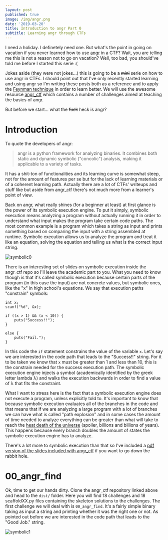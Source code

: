```yaml
---
layout: post
published: true
image: /img/angr.png
date: '2019-03-20'
title: Introduction to angr Part 0
subtitle: Learning angr through CTFs
---
```

I need a holiday. I definetely need one. But what's the point in going on vacation if you never learned how to use [angr](https://angr.io/) in a CTF? Wait, you are telling me this is not a reason not to go on vacation? Well, too bad, you should've told me before I started this serie :(

Jokes aside (they were not jokes...) this is going to be a ~~mini~~ serie on how to use angr in CTFs. I should point out that I've only recently started learning and using angr so I'm writing these posts both as a reference and to apply the [Feynman technique](https://fs.blog/2012/04/feynman-technique/) in order to learn better. We will use the awesome resource [angr_ctf](https://github.com/jakespringer/angr_ctf) which contains a number of challenges aimed at teaching the basics of angr.

But before we start... what the ~~fuck~~ heck is angr?

# Introduction

To quote the developers of angr:

> angr is a python framework for analyzing binaries. 
> It combines both static and dynamic symbolic ("concolic") analysis, making it applicable to a variety of tasks.

It has a shit-ton of functionalities and its learning curve is somewhat steep, not for the amount of features per se but for the lack of learning materials or of a coherent learning path. Actually there are a lot of CTFs' writeups and stuff like but aside from angr_ctf there's not much more from a learner's point of view.

Back on angr, what really shines (for a beginner at least) at first glance is the power of its symbolic execution engine. To put it simply, symbolic execution means analyzing a program without actually running it in order to understand what input makes the program take certain code paths. The most common example is a program which takes a string as input and prints something based on comparing the input with a string assembled at runtime. Symbolic execution allows us to analyze the program and treat it like an equation, solving the equation and telling us what is the correct input string.

![symbolic0]({{site.baseurl}}/img/symbolicexec0.JPG)

There is an interesting set of slides on symbolic execution inside the angr_ctf repo so I'll leave the academic part to you. What you need to know though is that it's called symbolic execution because certain parts of the program (in this case the input) are not concrete values, but symbolic ones, like the "x" in high school's equations. We say that execution paths "constrain" symbols:

```
int x;
scanf("%d", &x);

if ((x > 1) && (x < 10)) {
	puts("Success!!");
} 

else {
	puts("Fail.");
}
```
In this code the `if` statement constrains the value of the variable `x`. Let's say we are interested in the code path that leads to the "Success!!" string. For it to be taken we know that `x` must be greater than 1 and less than 10, this is the constrain needed for the success execution path. The symbolic execution engine injects a symbol (academically identified by the greek letter lambda λ) and walks the execution backwards in order to find a value of λ that fits the constraint.

What I want to stress here is the fact that a symbolic execution engine does not execute a program, unless explicitly told to. It's important to know that because symbolic execution evaluates all of the branches in the code and that means that if we are analyzing a large program with a lot of branches we can have what is called "path explosion" and in some cases the amount of time needed to analyze everything can be greater than what will take to reach the [heat death of the universe](https://en.wikipedia.org/wiki/Heat_death_of_the_universe) (spoiler, billions and billions of years). This happens because every branch doubles the amount of states the symbolic execution engine has to analyze.

There's a lot more to symbolic execution than that so I've included a [pdf version of the slides included with angr_ctf](https://blog.notso.pro/downloads/SymbolicExecution.pdf) if you want to go down the rabbit hole.


# 00_angr_find

Ok, time to get our hands dirty. Clone the angr_ctf repository linked above and head to the `dist/` folder. Here you will find 18 challenges and 18 scaffoldXX.py files containing the skeleton solutions to the challenges. The first challenge we will deal with is `00_angr_find`. It's a fairly simple binary taking as input a string and printing whether it was the right one or not. As pointed out before we are interested in the code path that leads to the "Good Job." string.

![symbolic1]({{site.baseurl}}/img/symbexec1.png)